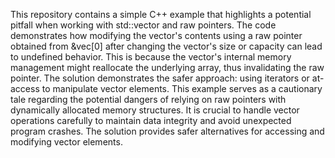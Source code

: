 This repository contains a simple C++ example that highlights a potential pitfall when working with std::vector and raw pointers. The code demonstrates how modifying the vector's contents using a raw pointer obtained from &vec[0] after changing the vector's size or capacity can lead to undefined behavior. This is because the vector's internal memory management might reallocate the underlying array, thus invalidating the raw pointer. The solution demonstrates the safer approach: using iterators or at-access to manipulate vector elements.  This example serves as a cautionary tale regarding the potential dangers of relying on raw pointers with dynamically allocated memory structures. It is crucial to handle vector operations carefully to maintain data integrity and avoid unexpected program crashes. The solution provides safer alternatives for accessing and modifying vector elements.